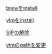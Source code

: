 [brewをinstall](http://brew.sh/)

[vimをinstall](http://qiita.com/takara@github/items/4ad4123e8646d909a920)

[SIPの解除](http://berukann.hatenablog.jp/entry/2015/12/30/123020)

[vimのpathを変更](http://qiita.com/South_STR/items/4bd3fb7acd0d5bdf519a)
